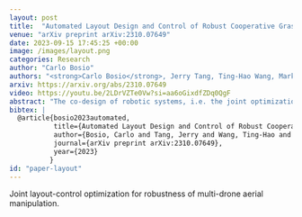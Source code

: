 ```yaml
---
layout: post
title:  "Automated Layout Design and Control of Robust Cooperative Grasped-Load Aerial Transportation Systems"
venue: "arXiv preprint arXiv:2310.07649"
date: 2023-09-15 17:45:25 +00:00
image: /images/layout.png
categories: Research
author: "Carlo Bosio"
authors: "<strong>Carlo Bosio</strong>, Jerry Tang, Ting-Hao Wang, Mark W. Mueller"
arxiv: https://arxiv.org/abs/2310.07649
video: https://youtu.be/2LDrVZTe0Vw?si=aa6oGixdfZDq0QgF
abstract: "The co-design of robotic systems, i.e. the joint optimization of physical parameters and controllers, is extremely challenging, due to the difficulties in predicting the effect that changes of physical parameters have on final performances. At the same time, physical and morphological modifications can drastically improve robot capabilities, perhaps completely unlocking new skills and tasks. We present a novel approach to co-optimize the physical layout and the control of a cooperative aerial transportation system. The goal is to achieve the most precise and robust flight when carrying a payload. We assume the agents are connected to the payload through rigid attachments, essentially transforming the whole system into a larger flying object with ''thrust modules'' at the attachment locations of the quadcopters. We investigate the optimal arrangement of the thrust modules around the payload, so that the resulting system achieves the best disturbance rejection capabilities. We choose the H2 norm as a metric of robustness, and propose an algorithm to optimize the layout of the vehicles around the object, and their control altogether. We experimentally validate the effectiveness and benefits of our approach using fleets of three and four quadcopters and payloads of diverse shapes." 
bibtex: |
  @article{bosio2023automated,
           title={Automated Layout Design and Control of Robust Cooperative Grasped-Load Aerial Transportation Systems},
           author={Bosio, Carlo and Tang, Jerry and Wang, Ting-Hao and Mueller, Mark W},
           journal={arXiv preprint arXiv:2310.07649},
           year={2023}
          }
id: "paper-layout"
---
```

Joint layout-control optimization for robustness of multi-drone aerial manipulation.
